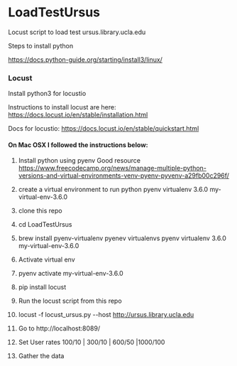 # LoadTestUrsus
Locust script to load test ursus.library.ucla.edu

Steps to install python

https://docs.python-guide.org/starting/install3/linux/

### Locust
Install python3 for locustio

Instructions to install locust are here: https://docs.locust.io/en/stable/installation.html

Docs for locustio:  https://docs.locust.io/en/stable/quickstart.html

#### On Mac OSX I followed the instructions below:

1. Install python using pyenv
  Good resource https://www.freecodecamp.org/news/manage-multiple-python-versions-and-virtual-environments-venv-pyenv-pyvenv-a29fb00c296f/

2. create a virtual environment to run python
 pyenv virtualenv 3.6.0 my-virtual-env-3.6.0

3. clone this repo

4. cd LoadTestUrsus

5. brew install pyenv-virtualenv
   pyenev virtualenvs
   pyenv virtualenv 3.6.0 my-virtual-env-3.6.0

6. Activate virtual env

7. pyenv activate my-virtual-env-3.6.0

8. pip install locust

9. Run the locust script from this repo

10. locust -f locust_ursus.py --host http://ursus.library.ucla.edu


11. Go to http://localhost:8089/

12. Set User rates 100/10 | 300/10 | 600/50 |1000/100

13. Gather the data

